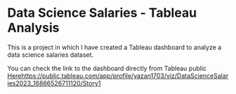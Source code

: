 # Data Science Salaries - Tableau Analysis
This is a project in which I have created a Tableau dashboard to analyze a data science salaries dataset. 

You can check the link to the dashboard directly from Tableau public [Here](https://public.tableau.com/app/profile/yazan1703/viz/DataScienceSalaries2023_16866526711120/Story1)https://public.tableau.com/app/profile/yazan1703/viz/DataScienceSalaries2023_16866526711120/Story1
